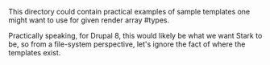 This directory could contain practical examples of sample templates one might
want to use for given render array #types.

Practically speaking, for Drupal 8, this would likely be what we want Stark to
be, so from a file-system perspective, let's ignore the fact of where the
templates exist.
